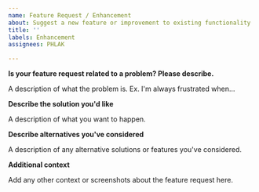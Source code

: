 ```yaml
---
name: Feature Request / Enhancement
about: Suggest a new feature or improvement to existing functionality
title: ''
labels: Enhancement
assignees: PHLAK

---
```


**Is your feature request related to a problem? Please describe.**

A description of what the problem is. Ex. I'm always frustrated when...


**Describe the solution you'd like**

A description of what you want to happen.


**Describe alternatives you've considered**

A description of any alternative solutions or features you've considered.


**Additional context**

Add any other context or screenshots about the feature request here.
